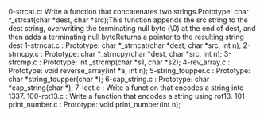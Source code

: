 0-strcat.c: Write a function that concatenates two strings.Prototype: char *_strcat(char *dest, char *src);This function appends the src string to the dest string, overwriting the terminating null byte (\0) at the end of dest, and then adds a terminating null byteReturns a pointer to the resulting string dest
1-strncat.c : Prototype: char *_strncat(char *dest, char *src, int n);
2-strncpy.c : Prototype: char *_strncpy(char *dest, char *src, int n);
3-strcmp.c : Prototype: int _strcmp(char *s1, char *s2);
4-rev_array.c : Prototype: void reverse_array(int *a, int n);
5-string_toupper.c : Prototype: char *string_toupper(char *);
6-cap_string.c : Prototype: char *cap_string(char *);
7-leet.c : Write a function that encodes a string into 1337.
100-rot13.c : Write a function that encodes a string using rot13.
101-print_number.c : Prototype: void print_number(int n);
